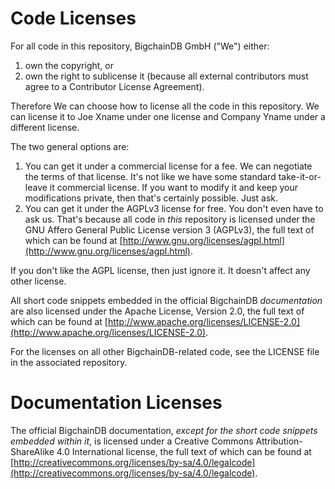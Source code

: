 # Code Licenses

For all code in this repository, BigchainDB GmbH ("We") either:

1. own the copyright, or
2. own the right to sublicense it (because all external contributors must agree to a Contributor License Agreement).

Therefore We can choose how to license all the code in this repository. We can license it to Joe Xname under one license and Company Yname under a different license.

The two general options are:

1. You can get it under a commercial license for a fee. We can negotiate the terms of that license. It's not like we have some standard take-it-or-leave it commercial license. If you want to modify it and keep your modifications private, then that's certainly possible. Just ask.
2. You can get it under the AGPLv3 license for free. You don't even have to ask us. That's because all code in _this_ repository is licensed under the GNU Affero General Public License version 3 (AGPLv3), the full text of which can be found at [http://www.gnu.org/licenses/agpl.html](http://www.gnu.org/licenses/agpl.html).

If you don't like the AGPL license, then just ignore it. It doesn't affect any other license.

All short code snippets embedded in the official BigchainDB _documentation_ are also licensed under the Apache License, Version 2.0, the full text of which can be found at [http://www.apache.org/licenses/LICENSE-2.0](http://www.apache.org/licenses/LICENSE-2.0).

For the licenses on all other BigchainDB-related code, see the LICENSE file in the associated repository.

# Documentation Licenses

The official BigchainDB documentation, _except for the short code snippets embedded within it_, is licensed under a Creative Commons Attribution-ShareAlike 4.0 International license, the full text of which can be found at [http://creativecommons.org/licenses/by-sa/4.0/legalcode](http://creativecommons.org/licenses/by-sa/4.0/legalcode).
